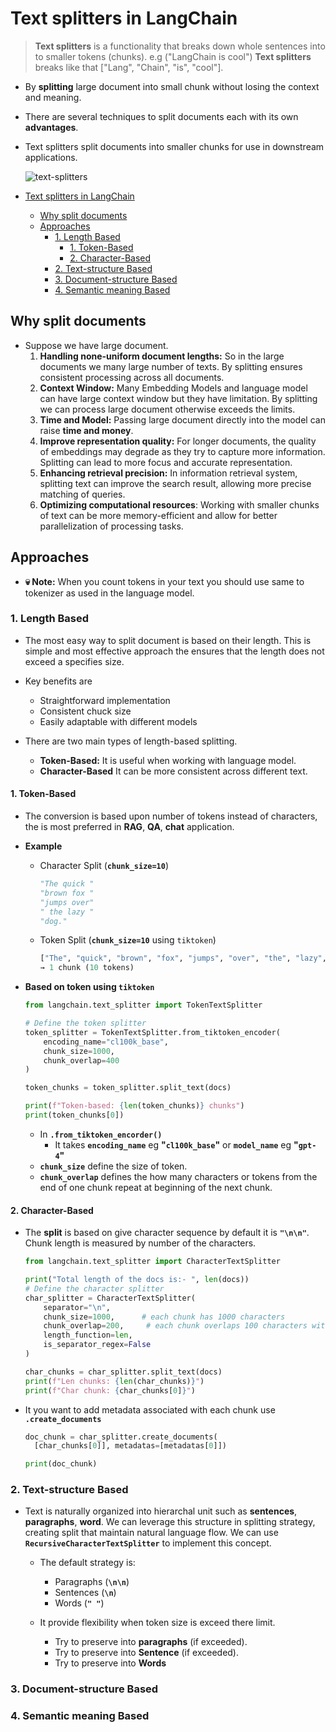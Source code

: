 # Text splitters in LangChain

> **Text splitters** is a functionality that breaks down whole sentences into to smaller tokens (chunks). e.g ("LangChain is cool") **Text splitters** breaks like that ["Lang", "Chain", "is", "cool"].

- By **splitting** large document into small chunk without losing the context and meaning.
- There are several techniques to split documents each with its own **advantages**.
- Text splitters split documents into smaller chunks for use in downstream applications.

    ![text-splitters](https://python.langchain.com/assets/images/text_splitters-7961ccc13e05e2fd7f7f58048e082f47.png)

- [Text splitters in LangChain](#text-splitters-in-langchain)
  - [Why split documents](#why-split-documents)
  - [Approaches](#approaches)
    - [1. Length Based](#1-length-based)
      - [1. Token-Based](#1-token-based)
      - [2. Character-Based](#2-character-based)
    - [2. Text-structure Based](#2-text-structure-based)
    - [3.  Document-structure Based](#3--document-structure-based)
    - [4. Semantic meaning Based](#4-semantic-meaning-based)

## Why split documents

- Suppose we have large document.
    1. **Handling none-uniform document lengths:** So in the large documents we many large number of texts. By splitting ensures consistent processing across all documents.
    2. **Context Window:** Many Embedding Models and language model can have large context window but they have limitation. By splitting we can process large document otherwise exceeds the limits.
    3. **Time and Model:** Passing large document directly into the model can raise **time and money**.
    4. **Improve representation quality:** For longer documents, the quality of embeddings may degrade as they try to capture more information. Splitting can lead to more focus and accurate representation.
    5. **Enhancing retrieval precision:** In information retrieval system, splitting text can improve the search result, allowing more precise matching of queries.
    6. **Optimizing computational resources**: Working with smaller chunks of text can be more memory-efficient and allow for better parallelization of processing tasks.

## Approaches

- **💀 Note:** When you count tokens in your text you should use same to tokenizer as used in the language model.

### 1. Length Based

- The most easy way to split document is based on their length. This is simple and most effective approach the ensures that the length does not exceed a specifies size.
- Key benefits are
  - Straightforward implementation
  - Consistent chuck size
  - Easily adaptable with different models

- There are two main types of length-based splitting.
  - **Token-Based:** It is useful when working with language model.
  - **Character-Based** It can be more consistent across different text.

#### 1. Token-Based

- The conversion is based upon number of tokens instead of characters, the is most preferred in **RAG**, **QA**, **chat** application.
- **Example**
  - Character Split (**`chunk_size=10`**)

    ```py
    "The quick "
    "brown fox "
    "jumps over"
    " the lazy "
    "dog."
    ```

  - Token Split (**`chunk_size=10`** using `tiktoken`)

    ```py
    ["The", "quick", "brown", "fox", "jumps", "over", "the", "lazy", "dog", "."]
    → 1 chunk (10 tokens)
    ```

- **Based on token using `tiktoken`**

  ```py
  from langchain.text_splitter import TokenTextSplitter
  
  # Define the token splitter
  token_splitter = TokenTextSplitter.from_tiktoken_encoder(
      encoding_name="cl100k_base",
      chunk_size=1000,
      chunk_overlap=400
  )
  
  token_chunks = token_splitter.split_text(docs)
  
  print(f"Token-based: {len(token_chunks)} chunks")
  print(token_chunks[0])
  ```

  - In **`.from_tiktoken_encorder()`**
    - It takes **`encoding_name`** eg **"`cl100k_base`"** or **`model_name`** eg **"`gpt-4`"**
  - **`chunk_size`** define the size of token.
  - **`chunk_overlap`** defines the how many characters or tokens from the end of one chunk repeat at beginning of the next chunk.
  
#### 2. Character-Based

- The **split** is based on give character sequence by default it is **`"\n\n"`**. Chunk length is measured by number of the characters.

  ```py
  from langchain.text_splitter import CharacterTextSplitter
  
  print("Total length of the docs is:- ", len(docs))
  # Define the character splitter
  char_splitter = CharacterTextSplitter(
      separator="\n",
      chunk_size=1000,      # each chunk has 1000 characters
      chunk_overlap=200,     # each chunk overlaps 100 characters with the previous
      length_function=len,
      is_separator_regex=False
  )
  
  char_chunks = char_splitter.split_text(docs)
  print(f"Len chunks: {len(char_chunks)}")
  print(f"Char chunk: {char_chunks[0]}")
  ```

- It you want to add metadata associated with each chunk use **`.create_documents`**

  ```py
  doc_chunk = char_splitter.create_documents(
    [char_chunks[0]], metadatas=[metadatas[0]])

  print(doc_chunk)
  ```

### 2. Text-structure Based

- Text is naturally organized into hierarchal unit such as **sentences**, **paragraphs**, **word**. We can leverage this structure in splitting strategy, creating split that maintain natural language flow. We can use **`RecursiveCharacterTextSplitter`** to implement this concept.

  - The default strategy is:
    - Paragraphs (**`\n\n`**)
    - Sentences (**`\n`**)
    - Words (**`" "`**)

  - It provide flexibility when token size is exceed there limit.
    - Try to preserve into **paragraphs** (if exceeded).
    - Try to preserve into **Sentence** (if exceeded).
    - Try to preserve into **Words**

### 3.  Document-structure Based

### 4. Semantic meaning Based
